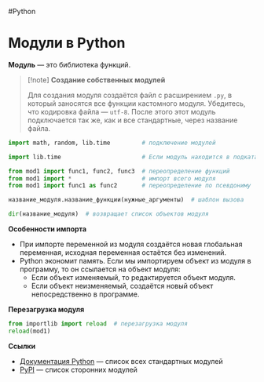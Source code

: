 #Python

# Модули в Python

**Модуль** — это библиотека функций.

> [!note] **Создание собственных модулей**
> 
> Для создания модуля создаётся файл с расширением `.py`, в который заносятся все функции кастомного модуля. 
> Убедитесь, что кодировка файла — `utf-8`. 
> После этого этот модуль подключается так же, как и все стандартные, через название файла.

```python
import math, random, lib.time         # подключение модулей

import lib.time                       # Если модуль находится в подкаталоге, то указываем и его путь:

from mod1 import func1, func2, func3  # переопределение функций
from mod1 import *                    # импорт всего модуля
from mod1 import func1 as func2       # переопределение по псевдониму

название_модуля.название_функции(нужные_аргументы)  # шаблон вызова

dir(название_модуля)  # возвращает список объектов модуля
```

**Особенности импорта**
- При импорте переменной из модуля создаётся новая глобальная переменная, исходная переменная остаётся без изменений.
- Python экономит память. Если мы импортируем объект из модуля в программу, то он ссылается на объект модуля:
	- Если объект изменяемый, то редактируется объект модуля.
	- Если объект неизменяемый, создаётся новый объект непосредственно в программе.

**Перезагрузка модуля**
```python
from importlib import reload  # перезагрузка модуля
reload(mod1)
```

**Ссылки**
- [Документация Python](https://docs.python.org/3/library) — список всех стандартных модулей
- [PyPI](https://pypi.org) — список сторонних модулей

